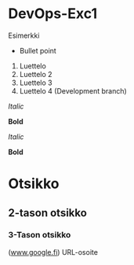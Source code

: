# DevOps-Exc1
Esimerkki
* Bullet point
1. Luettelo
2. Luettelo 2
3. Luettelo 3
4. Luettelo 4 (Development branch)

_Italic_

__Bold__

*Italic*

**Bold**

# Otsikko
## 2-tason otsikko
### 3-Tason otsikko
(www.google.fi) URL-osoite